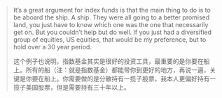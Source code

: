 > It’s a great argument for index funds is that the main thing to do is to be aboard the ship. A ship. They were all going to a better promised land, you just have to know which one was the one that necessarily get on. But you couldn’t help but do well. If you just had a diversified group of equities, US equities, that would be my preference, but to hold over a 30 year period.
>
> 这个例子也说明，指数基金其实是很好的投资工具，最重要的是你要在船上。所有的船（注：就是指数基金）都能带你到更好的地方，再说一遍，关键是你要在船上。你需要做的是分散持有一揽子股票，我本人更偏好持有一揽子美国股票，但是需要持有三十年以上。
